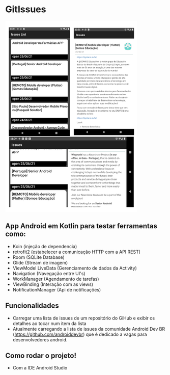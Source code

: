 # GitIssues
<img src="app.png" alt="app screen"  height="600"/>   
 

## App Android em Kotlin para testar ferramentas como:
* Koin                 (injeção de dependencia)
* retrofit2            (estabelecer a comunicação HTTP com a API REST)
* Room                 (SQLite Database)
* Glide                (Stream de imagem)
* ViewModel LiveData   (Gerenciamento de dados da Activity)
* Navigation           (Navegação entre UI's)
* WorkManager          (Agendamento de tarefas)
* ViewBinding           (Interação com as views)
* NotificationManager  (Api de notificações)

## Funcionalidades
* Carregar uma lista de issues de um repositório do GiHub e exibir os detalhes ao tocar num item da lista
* Atualmente carregando a lista de issues da comunidade Android Dev BR (https://github.com/androiddevbr) que é dedicado a vagas para desenvolvedores android.

## Como rodar o projeto!
* Com a IDE Android Studio
 
